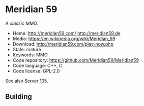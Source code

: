 # Meridian 59

_A classic MMO._

- Home: http://meridian59.com/ http://meridian59.de
- Media: https://en.wikipedia.org/wiki/Meridian_59
- Download: http://meridian59.com/play-now.php
- State: mature
- Keywords: MMO
- Code repository: https://github.com/Meridian59/Meridian59
- Code language: C++, C
- Code license: GPL-2.0

See also [Server 105](https://www.meridiannext.com/).

## Building

